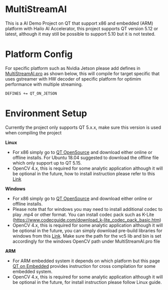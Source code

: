 # MultiStreamAI

This is a AI Demo Project on QT that support x86 and embedded (ARM) platform with Hailo AI Accelerator, this project supports QT version 5.12 or latest, although it may still be possible to support 5.10 but it is not tested.


# Platform Config

For specific platform such as Nvidia Jetson please add defines in [MultiStreamAI.pro](https://github.com/Yalee104/MultiStreamAI/blob/main/MultiStreamAI.pro) as shown below, this will compile for target specific that uses gstreamer with HW decoder of specific platform for optimim performance with multiple streaming.

```
DEFINES += QT_ON_JETSON
```

# Environment Setup

Currently the project only supports QT 5.x.x, make sure this version is used when compiling the project

__Linux__

- For x86 simply go to [QT OpenSource](https://www.qt.io/download-qt-installer?hsCtaTracking=99d9dd4f-5681-48d2-b096-470725510d34%7C074ddad0-fdef-4e53-8aa8-5e8a876d6ab4) and download either online or offline installs. For Ubuntu 18.04 suggested to download the offline file which only support up to QT 5.15.
- OpenCV 4.x, this is required for some analytic application although it will be optional in the future, how to install instruction please refer to this [Link](https://linuxize.com/post/how-to-install-opencv-on-ubuntu-18-04/)


__Windows__

- For x86 simply go to [QT OpenSource](https://www.qt.io/download-qt-installer?hsCtaTracking=99d9dd4f-5681-48d2-b096-470725510d34%7C074ddad0-fdef-4e53-8aa8-5e8a876d6ab4) and download either online or offline installs. 
- Please note that for windows you may need to install additional codec to play .mp4 or other format. You can install codec pack such as K-Lite (https://www.codecguide.com/download_k-lite_codec_pack_basic.htm)
- OpenCV 4.x, this is required for some analytic application although it will be optional in the future, you can simply download pre-build libraries for windows from this [Link](https://docs.opencv.org/4.x/d3/d52/tutorial_windows_install.html). Make sure the path for the vc5 lib and bin is set accordingly for the windows OpenCV path under MultiStreamAI.pro file 

__ARM__

- For ARM embedded system it depends on which platform but this page [QT on Embedded](https://github.com/Yalee104/QtOnEmbedded) provides instruction for cross compilation for some embedded system.
- OpenCV 4.x, this is required for some analytic application although it will be optional in the future, for install instruction please follow Linux guide.


